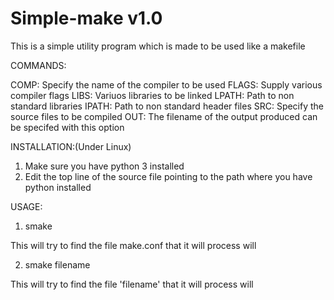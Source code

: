 # Simple-make v1.0
This is a simple utility program which is made to be used like a makefile

COMMANDS:

COMP: Specify the name of the compiler to be used
FLAGS: Supply various compiler flags
LIBS: Variuos libraries to be linked
LPATH: Path to non standard libraries 
IPATH: Path to non standard header files
SRC: Specify the source files to be compiled
OUT: The filename of the output produced can be specifed with this option

INSTALLATION:(Under Linux)

1. Make sure you have python 3 installed
2. Edit the top line of the source file pointing to the path where you have python installed


USAGE:

1. smake 

This will try to find the file make.conf that it will process will 

2. smake filename

This will try to find the file 'filename' that it will process will 

